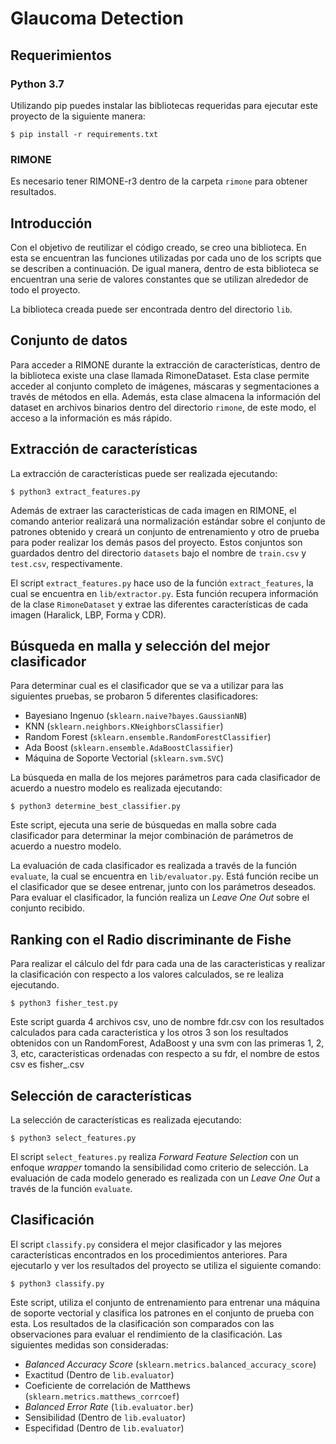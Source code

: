 # Glaucoma Detection

## Requerimientos

### Python 3.7

Utilizando pip puedes instalar las bibliotecas requeridas para ejecutar este
proyecto de la siguiente manera:

```
$ pip install -r requirements.txt
```

### RIMONE

Es necesario tener RIMONE-r3 dentro de la carpeta `rimone` para obtener
resultados.

## Introducción

Con el objetivo de reutilizar el código creado, se creo una biblioteca. En esta
se encuentran las funciones utilizadas por cada uno de los scripts que se
describen a continuación. De igual manera, dentro de esta biblioteca se
encuentran una serie de valores constantes que se utilizan alrededor de todo el
proyecto.

La biblioteca creada puede ser encontrada dentro del directorio `lib`.

## Conjunto de datos

Para acceder a RIMONE durante la extracción de características, dentro de la
biblioteca existe una clase llamada RimoneDataset. Esta clase permite acceder al
conjunto completo de imágenes, máscaras y segmentaciones a través de métodos en
ella. Además, esta clase almacena la información del dataset en archivos
binarios dentro del directorio `rimone`, de este modo, el acceso a la
información es más rápido.

## Extracción de características

La extracción de características puede ser realizada ejecutando:

```
$ python3 extract_features.py
```

Además de extraer las características de cada imagen en RIMONE, el comando
anterior realizará una normalización estándar sobre el conjunto de patrones
obtenido y creará un conjunto de entrenamiento y otro de prueba para poder
realizar los demás pasos del proyecto. Estos conjuntos son guardados dentro del
directorio `datasets` bajo el nombre de `train.csv` y `test.csv`,
respectivamente.

El script `extract_features.py` hace uso de la función `extract_features`, la
cual se encuentra en `lib/extractor.py`. Esta función recupera información de
la clase `RimoneDataset` y extrae las diferentes características de cada
imagen (Haralick, LBP, Forma y CDR).

## Búsqueda en malla y selección del mejor clasificador

Para determinar cual es el clasificador que se va a utilizar para las siguientes
pruebas, se probaron 5 diferentes clasificadores:

- Bayesiano Ingenuo (`sklearn.naive?bayes.GaussianNB`)
- KNN (`sklearn.neighbors.KNeighborsClassifier`)
- Random Forest (`sklearn.ensemble.RandomForestClassifier`)
- Ada Boost (`sklearn.ensemble.AdaBoostClassifier`)
- Máquina de Soporte Vectorial (`sklearn.svm.SVC`)

La búsqueda en malla de los mejores parámetros para cada clasificador de acuerdo
a nuestro modelo es realizada ejecutando:

```
$ python3 determine_best_classifier.py
```

Este script, ejecuta una serie de búsquedas en malla sobre cada clasificador
para determinar la mejor combinación de parámetros de acuerdo a nuestro modelo.

La evaluación de cada clasificador es realizada a través de la función
`evaluate`, la cual se encuentra en `lib/evaluator.py`. Está función recibe un
el clasificador que se desee entrenar, junto con los parámetros deseados. Para
evaluar el clasificador, la función realiza un _Leave One Out_ sobre el conjunto
recibido.

## Ranking con el Radio discriminante de Fishe

Para realizar el cálculo del fdr para cada una de las caracteristicas y realizar
la clasificación con respecto a los valores calculados, se re lealiza ejecutando.

```
$ python3 fisher_test.py
```

Este script guarda 4 archivos csv, uno de nombre fdr.csv con los resultados calculados
para cada caracteristica y los otros 3 son los resultados obtenidos
con un RandomForest, AdaBoost y una svm con las primeras 1, 2, 3, etc, caracteristicas 
ordenadas con respecto a su fdr, el nombre de estos csv es fisher_<nombre del classificador>.csv

## Selección de características

La selección de características es realizada ejecutando:

```
$ python3 select_features.py
```

El script `select_features.py` realiza _Forward Feature Selection_ con un
enfoque _wrapper_ tomando la sensibilidad como criterio de selección. La
evaluación de cada modelo generado es realizada con un _Leave One Out_ a través
de la función `evaluate`.

## Clasificación

El script `classify.py` considera el mejor clasificador y las mejores
características encontrados en los procedimientos anteriores. Para ejecutarlo y
ver los resultados del proyecto se utiliza el siguiente comando:

```
$ python3 classify.py
```

Este script, utiliza el conjunto de entrenamiento para entrenar una máquina de
soporte vectorial y clasifica los patrones en el conjunto de prueba con esta.
Los resultados de la clasificación son comparados con las observaciones para
evaluar el rendimiento de la clasificación. Las siguientes medidas son
consideradas:

- _Balanced Accuracy Score_ (`sklearn.metrics.balanced_accuracy_score`)
- Exactitud (Dentro de `lib.evaluator`)
- Coeficiente de correlación de Matthews (`sklearn.metrics.matthews_corrcoef`)
- _Balanced Error Rate_ (`lib.evaluator.ber`)
- Sensibilidad (Dentro de `lib.evaluator`)
- Especifidad (Dentro de `lib.evaluator`)
